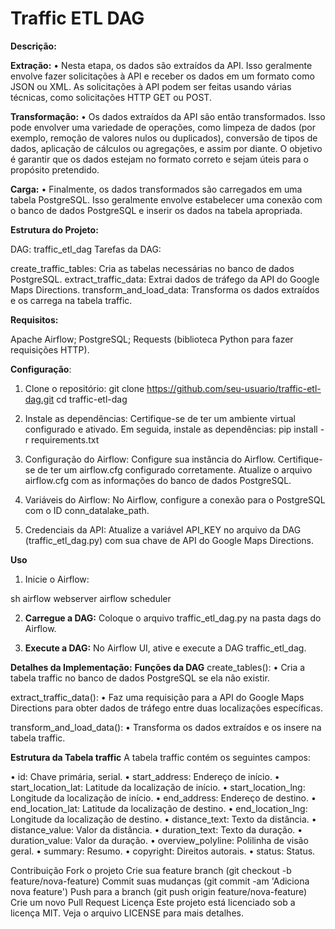 # Traffic ETL DAG

**Descrição:**

**Extração:** 
• Nesta etapa, os dados são extraídos da API. Isso geralmente envolve fazer solicitações à API e receber os dados em um formato como JSON ou XML. As solicitações à API podem ser feitas usando várias técnicas, como solicitações HTTP GET ou POST.

**Transformação:**
• Os dados extraídos da API são então transformados. Isso pode envolver uma variedade de operações, como limpeza de dados (por exemplo, remoção de valores nulos ou duplicados), conversão de tipos de dados, aplicação de cálculos ou agregações, e assim por diante. O objetivo é garantir que os dados estejam no formato correto e sejam úteis para o propósito pretendido.

**Carga:** 
• Finalmente, os dados transformados são carregados em uma tabela PostgreSQL. Isso geralmente envolve estabelecer uma conexão com o banco de dados PostgreSQL e inserir os dados na tabela apropriada.

**Estrutura do Projeto:**

DAG: traffic_etl_dag
Tarefas da DAG:

create_traffic_tables: Cria as tabelas necessárias no banco de dados PostgreSQL.
extract_traffic_data: Extrai dados de tráfego da API do Google Maps Directions.
transform_and_load_data: Transforma os dados extraídos e os carrega na tabela traffic.

**Requisitos:**

Apache Airflow;
PostgreSQL;
Requests (biblioteca Python para fazer requisições HTTP).

**Configuração**:
1. Clone o repositório: git clone https://github.com/seu-usuario/traffic-etl-dag.git
cd traffic-etl-dag

2. Instale as dependências: 
Certifique-se de ter um ambiente virtual configurado e ativado. Em seguida, instale as dependências: pip install -r requirements.txt

3. Configuração do Airflow: 
Configure sua instância do Airflow. Certifique-se de ter um airflow.cfg configurado corretamente. Atualize o arquivo airflow.cfg com as informações do banco de dados PostgreSQL.

4. Variáveis do Airflow:
No Airflow, configure a conexão para o PostgreSQL com o ID conn_datalake_path.

5. Credenciais da API:
Atualize a variável API_KEY no arquivo da DAG (traffic_etl_dag.py) com sua chave de API do Google Maps Directions.

**Uso**
1. Inicie o Airflow:

sh
airflow webserver
airflow scheduler

2. **Carregue a DAG:**
Coloque o arquivo traffic_etl_dag.py na pasta dags do Airflow.

3. **Execute a DAG:**
No Airflow UI, ative e execute a DAG traffic_etl_dag.

**Detalhes da Implementação:**
**Funções da DAG**
create_tables():
• Cria a tabela traffic no banco de dados PostgreSQL se ela não existir.

extract_traffic_data():
• Faz uma requisição para a API do Google Maps Directions para obter dados de tráfego entre duas localizações específicas.

transform_and_load_data():
• Transforma os dados extraídos e os insere na tabela traffic.

**Estrutura da Tabela traffic**
A tabela traffic contém os seguintes campos:

• id: Chave primária, serial.
• start_address: Endereço de início.
• start_location_lat: Latitude da localização de início.
• start_location_lng: Longitude da localização de início.
• end_address: Endereço de destino.
• end_location_lat: Latitude da localização de destino.
• end_location_lng: Longitude da localização de destino.
• distance_text: Texto da distância.
• distance_value: Valor da distância.
• duration_text: Texto da duração.
• duration_value: Valor da duração.
• overview_polyline: Polilinha de visão geral.
• summary: Resumo.
• copyright: Direitos autorais.
• status: Status.


Contribuição
Fork o projeto
Crie sua feature branch (git checkout -b feature/nova-feature)
Commit suas mudanças (git commit -am 'Adiciona nova feature')
Push para a branch (git push origin feature/nova-feature)
Crie um novo Pull Request
Licença
Este projeto está licenciado sob a licença MIT. Veja o arquivo LICENSE para mais detalhes.

